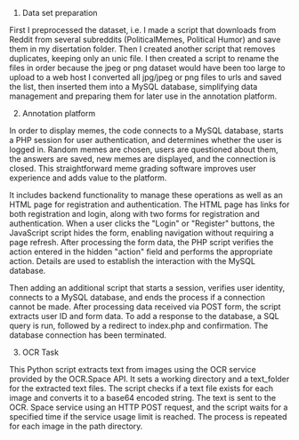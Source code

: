 1. Data set preparation

First I preprocessed the dataset, i.e. I made a script that downloads from Reddit from several subreddits (PoliticalMemes, Political Humor) and save them 
in my disertation folder.
Then I created another script that removes duplicates, keeping only an unic file.
I then created a script to rename the files in order
because the jpeg or png dataset would have been too large to upload to a web host 
I converted all jpg/jpeg or png files to urls and saved the list, then inserted them into a MySQL database, 
simplifying data management and preparing them for later use in the annotation platform.

2. Annotation platform

In order to display memes, the code connects to a MySQL database, starts a PHP session for user authentication, and determines whether the user is logged in.
Random memes are chosen, users are questioned about them, the answers are saved, new memes are displayed, and the connection is closed. 
This straightforward meme grading software improves user experience and adds value to the platform.

It includes backend functionality to manage these operations as well as an HTML page for registration and authentication. 
The HTML page has links for both registration and login, along with two forms for registration and authentication. 
When a user clicks the "Login" or "Register" buttons, the JavaScript script hides the form, enabling navigation without requiring a page refresh. 
After processing the form data, the PHP script verifies the action entered in the hidden "action" field and performs the appropriate action. 
Details are used to establish the interaction with the MySQL database.

Then adding an additional script that starts a session, verifies user identity, connects to a MySQL database, and ends the process if a connection
cannot be made. After processing data received via POST form, the script extracts user ID and form data. To add a response to the database, a SQL query is run,
followed by a redirect to index.php and confirmation. The database connection has been terminated.

3. OCR Task

This Python script extracts text from images using the OCR service provided by the OCR.Space API. It sets a working directory and a text_folder for the
extracted text files. The script checks if a text file exists for each image and converts it to a base64 encoded string. The text is sent to the OCR.
Space service using an HTTP POST request, and the script waits for a specified time if the service usage limit is reached. 
The process is repeated for each image in the path directory.
